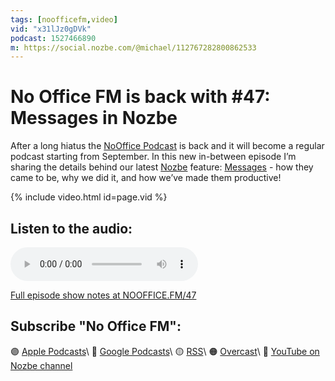 ```yaml
---
tags: [noofficefm,video]
vid: "x31lJz0gDVk"
podcast: 1527466890
m: https://social.nozbe.com/@michael/112767282800862533
---
```


# No Office FM is back with #47: Messages in Nozbe

After a long hiatus the [NoOffice Podcast](/noofficefm) is back and it will become a regular podcast starting from September. In this new in-between episode I’m sharing the details behind our latest [Nozbe][n] feature: [Messages](/messages/) - how they came to be, why we did it, and how we’ve made them productive!

{% include video.html id=page.vid %}

<!--More-->

## Listen to the audio:

<audio controls>
<source src="https://media.transistor.fm/c2cd6be2/ef5a5de1.mp3" type="audio/mpeg">
</audio>



[Full episode show notes at NOOFFICE.FM/47](https://nooffice.fm/47)

## Subscribe "No Office FM":

🟣 [Apple Podcasts](https://podcasts.apple.com/podcast/no-office/id1527466890)\\
🔵 [Google Podcasts](https://podcasts.google.com/feed/aHR0cHM6Ly9mZWVkcy50cmFuc2lzdG9yLmZtL25vb2ZmaWNl)\\
🟡 [RSS](https://nozbe.com/nooffice.rss)\\
🟠 [Overcast](https://overcast.fm/itunes1527466890/no-office)\\
🔴 [YouTube on Nozbe channel](https://youtube.com/NozbeCom)

<!--podcast: 1527466890-->

[n]: https://michael.gratis/nozbe
[np]: https://michael.gratis/nozbepersonal